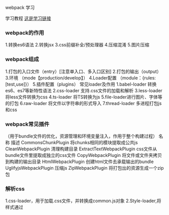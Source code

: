 webpack 学习

学习教程
[这是学习链接](https://time.geekbang.org/course/intro/190)


### webpack的作用
1.转换es6语法
2.转换jsx
3.css前缀补全/预处理器
4.压缩混淆
5.图片压缩
###  webpack组成
1.打包的入口文件（entry）[注意单入口、多入口区别]
2.打包的输出（output）
3.环境 （mode【production/develop】）
4.Loader配置 （module：{rules: [test,use]}）
5.插件配置（plugins）
常见loader及作用
1.babel-loader 转换es6、es7等新特性语法
2.css-loader 支持.css文件的加载和解析
3.less-loader将less文件转换为css
4.ts-loader 将TS转换为js
5.file-loader进行图片、字体等的打包
6.raw-loader 将文件以字符串的形式导入
7.thread-loader 多进程打包js和css
###  webpack常见插件
（用于bundle文件的优化，资源管理和环境变量注入，作用于整个构建过程）
名称	描述
CommonsChunkPlugin	将chunks相同的模块提取成公共js
CleanWebpackPlugin	清理构建目录
ExtractTextWebpackPlugin	css文件从bundle文件里提取成独立的css文件
CopyWebpackPlugin	将文件或文件夹拷贝到构建的输出目录
HtmlWebpackPlugin	创建html文件去承载输出的bundle
UglifyjsWebpackPlugin	压缩js
ZipWebpackPlugin	将打包出的资源生成一个zip包
### 解析css
1.css-loader，用于加载.css文件，并转换成common.js对象
2.Style-loader,将样式通过<style>标签插入到head中
【file-loader url-loader】
### webpack中的热更新Webpack-dev-derver
1.wds不刷新浏览器
2.wds不输出文件，而是放在内存中
3.使用HotModuleReplacementPlugin插件
文件监听即就是在发现源码发生变化时，自动构建新的输出文件。轮询判断文件的最后编辑时间是否变化，文件发生变化时，并不会立刻告诉监听者，而是先缓存起来，等aggretateTimeout时重新构建
###  webpack开启监听模式：
1.启动webpack命令时，带上--watch参数
2.在配置webpack.config.js 中设置wacth：true

### 文件指纹 【打包输出文件文件名的后缀 用于版本管理】
文件指纹策略：
1.Hash：和整个项目的构建相关，只要项目文件有修改，整个项目构建的hash值就会更改
2.Chunkhash：和webpack打包的chunk有关，不同的entry会生成不同的chunkhash值
3.Contenthash：根据文件内容来定义hash，文件内容不变，则contenthash不变
### 文件压缩
##### css
1.使用optimize-css-assets-webpack-plugin
2.同时使用cssnano
##### Html
修改html-webpack-plugin，设置压缩参数
autoprefixer自动补齐css3前缀
Px2rem-loader 在移动端将px转换成rem
#### tree shaking(摇树优化)
一个文件可能有多个方法，只要其中某个方法使用用到，整个文件都会打包到bundle里面去，tree shaking就只把用到的方法进行打包，没用到的方法会在uglify阶段被擦除掉
使用：webpack默认支持，在.babelrc里设置modules: false
    .production mode的情况下默认开启
要求：必须是es6的语法
#### Scope Hoisting
未开启Scope Hoisting打包大量函数闭包包裹代码，导致体积增大（模块越多越明显）
运行代码时创建的函数作用域变多，内存开销变大
原理：将所有模块的代码按照引用顺序放在一个函数作用域里，然后适当的重命名一些变量以防止变量名冲突
对比：通过 Scope Hoisting 可以减少函数声明代码和内存开销
.production mode的情况下默认开启
要求：必须是es6的语法
